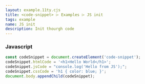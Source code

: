 ```yaml
---
layout: example.11ty.cjs
title: <code-snippet> ⌲ Examples ⌲ JS init
tags: example
name: JS init
description: Init thourgh code
---
```


<script>
  const codeSnippet = document.createElement('code-snippet');
  codeSnippet.htmlCode = '<h1>Hello World</h1>';
  codeSnippet.jsCode = "console.log('Hello from JS');";
  codeSnippet.cssCode = 'h1 { color: blue; }';
  document.body.appendChild(codeSnippet);
</script>

<h3>Javascript</h3>

```javascript
const codeSnippet = document.createElement('code-snippet');
codeSnippet.htmlCode = '<h1>Hello World</h1>';
codeSnippet.jsCode = "console.log('Hello from JS');";
codeSnippet.cssCode = 'h1 { color: blue; }';
document.body.appendChild(codeSnippet);
```
